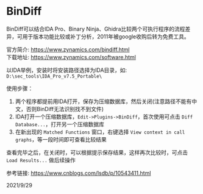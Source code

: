 # BinDiff

BinDiff可以结合IDA Pro、Binary Ninja、Ghidra比较两个可执行程序的流程差异，可用于版本功能比较或补丁分析，2011年被google收购后转为免费工具。  

官方简介: https://www.zynamics.com/bindiff.html  
下载地址: https://www.zynamics.com/software.html  

以IDA举例，安装时将安装路径选择为IDA目录，如: `D:\sec_tools\IDA_Pro_v7.5_Portable\`  

使用步骤：  
1. 两个程序都提前用IDA打开，保存为压缩数据库，然后关闭(注意路径不能有中文，否则BinDiff无法识别找不到文件)
2. IDA打开一个压缩数据库，`Edit->Plugins->BinDiff`，首次使用可点击 `Diff Database...`，打开另一个压缩数据库
3. 在新出现的 `Matched Functions` 窗口，右键选择 `View context in call graphs`，等一段时间即可查看比较结果

查看完毕之后，在关闭时，可以根据提示保存结果，这样再次比较时，可点击 `Load Results...` 做后续操作  


参考链接: https://www.cnblogs.com/lsdb/p/10543411.html  


2021/9/29  
